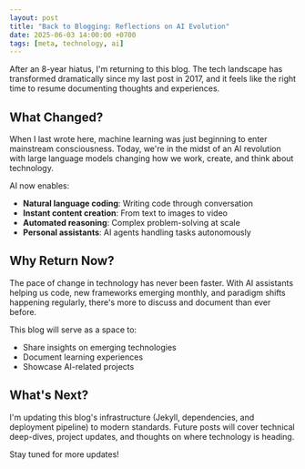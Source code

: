 ```yaml
---
layout: post
title: "Back to Blogging: Reflections on AI Evolution"
date: 2025-06-03 14:00:00 +0700
tags: [meta, technology, ai]
---
```


After an 8-year hiatus, I'm returning to this blog. The tech landscape has transformed dramatically since my last post in 2017, and it feels like the right time to resume documenting thoughts and experiences.

## What Changed?

When I last wrote here, machine learning was just beginning to enter mainstream consciousness. Today, we're in the midst of an AI revolution with large language models changing how we work, create, and think about technology.

AI now enables:
- **Natural language coding**: Writing code through conversation
- **Instant content creation**: From text to images to video
- **Automated reasoning**: Complex problem-solving at scale
- **Personal assistants**: AI agents handling tasks autonomously

## Why Return Now?

The pace of change in technology has never been faster. With AI assistants helping us code, new frameworks emerging monthly, and paradigm shifts happening regularly, there's more to discuss and document than ever before.

This blog will serve as a space to:
- Share insights on emerging technologies
- Document learning experiences
- Showcase AI-related projects

## What's Next?

I'm updating this blog's infrastructure (Jekyll, dependencies, and deployment pipeline) to modern standards. Future posts will cover technical deep-dives, project updates, and thoughts on where technology is heading.

Stay tuned for more updates!